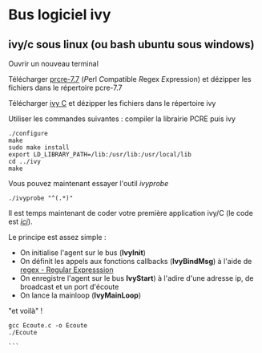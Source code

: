 # Bus logiciel ivy

## ivy/c sous linux (ou bash ubuntu sous windows)
Ouvrir un nouveau terminal

Télécharger [prcre-7.7](https://github.com/truillet/ivy/blob/master/lib/pcre-7.7.zip) (*P*erl *C*ompatible *R*egex *E*xpression) et dézipper les fichiers dans le répertoire pcre-7.7

Télécharger [ivy C](https://github.com/truillet/ivy/blob/master/lib/ivy.zip) et dézipper les fichiers dans le répertoire ivy

Utiliser les commandes suivantes : compiler la librairie PCRE puis ivy
```cd prce-7.7\n
./configure
make
sudo make install
export LD_LIBRARY_PATH=/lib:/usr/lib:/usr/local/lib
cd ../ivy
make
```
Vous pouvez maintenant essayer l'outil *ivyprobe*

```
./ivyprobe "^(.*)"
```

Il est temps maintenant de coder votre première application ivy/C (le code est [*ici*](https://github.com/truillet/ivy/blob/master/code/example_c.zip)). 

Le principe est assez simple : 
* On initialise l'agent sur le bus (**IvyInit**)
* On définit les appels aux fonctions callbacks (**IvyBindMsg**) à l'aide de [regex - Regular Expresssion](https://regexr.com) 
* On enregistre l'agent sur le bus **IvyStart**) à l'adire d'une adresse ip, de broadcast et un port d'écoute
* On lance la mainloop (**IvyMainLoop**)

"et voilà" ! 

````
gcc Ecoute.c -o Ecoute
./Ecoute

```


